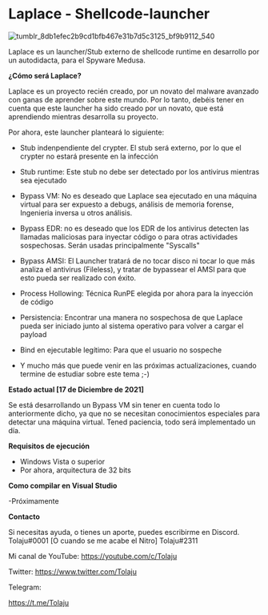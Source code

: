# Laplace - Shellcode-launcher

![tumblr_8db1efec2b9cd1bfb467e31b7d5c3125_bf9b9112_540](https://user-images.githubusercontent.com/82961078/146617492-fd2733d1-14c6-4b4d-aa99-13e7b0b9512f.gif)


Laplace es un launcher/Stub externo de shellcode runtime en desarrollo por un autodidacta, para el Spyware Medusa.

**¿Cómo será Laplace?**

Laplace es un proyecto recién creado, por un novato del malware avanzado con ganas de aprender sobre este mundo. Por lo tanto, debéis tener en cuenta que
este launcher ha sido creado por un novato, que está aprendiendo mientras desarrolla su proyecto.

Por ahora, este launcher planteará lo siguiente:

- Stub indenpendiente del crypter. El stub será externo, por lo que el crypter no estará presente en la infección

- Stub runtime: Este stub no debe ser detectado por los antivirus mientras sea ejecutado

- Bypass VM: No es deseado que Laplace sea ejecutado en una máquina virtual para ser expuesto a debugs, análisis de memoria forense, Ingenieria inversa u otros análisis.

- Bypass EDR: no es deseado que los EDR de los antivirus detecten las llamadas maliciosas para inyectar código o para otras actividades sospechosas. Serán usadas principalmente "Syscalls"

- Bypass AMSI: El Launcher tratará de no tocar disco ni tocar lo que más analiza el antivirus (Fileless), y tratar de bypassear el AMSI para que esto pueda ser realizado con éxito.

- Process Hollowing: Técnica RunPE elegida por ahora para la inyección de código

- Persistencia: Encontrar una manera no sospechosa de que Laplace pueda ser iniciado junto al sistema operativo para volver a cargar el payload

- Bind en ejecutable legítimo: Para que el usuario no sospeche

- Y mucho más que puede venir en las próximas actualizaciones, cuando termine de estudiar sobre este tema ;-)

**Estado actual [17 de Diciembre de 2021]**

Se está desarrollando un Bypass VM sin tener en cuenta todo lo anteriormente dicho, ya que no se necesitan conocimientos especiales para detectar una máquina virtual. Tened paciencia, todo será implementado un día.

**Requisitos de ejecución**

- Windows Vista o superior
- Por ahora, arquitectura de 32 bits

**Como compilar en Visual Studio**

-Próximamente


**Contacto**

Si necesitas ayuda, o tienes un aporte, puedes escribirme en Discord. Tolaju#0001 [O cuando se me acabe el Nitro] Tolaju#2311

Mi canal de YouTube: https://youtube.com/c/Tolaju

Twitter: https://www.twitter.com/Tolaju

Telegram:

https://t.me/Tolaju


